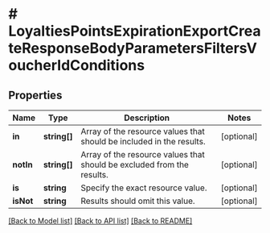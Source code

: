 # # LoyaltiesPointsExpirationExportCreateResponseBodyParametersFiltersVoucherIdConditions

## Properties

Name | Type | Description | Notes
------------ | ------------- | ------------- | -------------
**in** | **string[]** | Array of the resource values that should be included in the results. | [optional]
**notIn** | **string[]** | Array of the resource values that should be excluded from the results. | [optional]
**is** | **string** | Specify the exact resource value. | [optional]
**isNot** | **string** | Results should omit this value. | [optional]

[[Back to Model list]](../../README.md#models) [[Back to API list]](../../README.md#endpoints) [[Back to README]](../../README.md)
